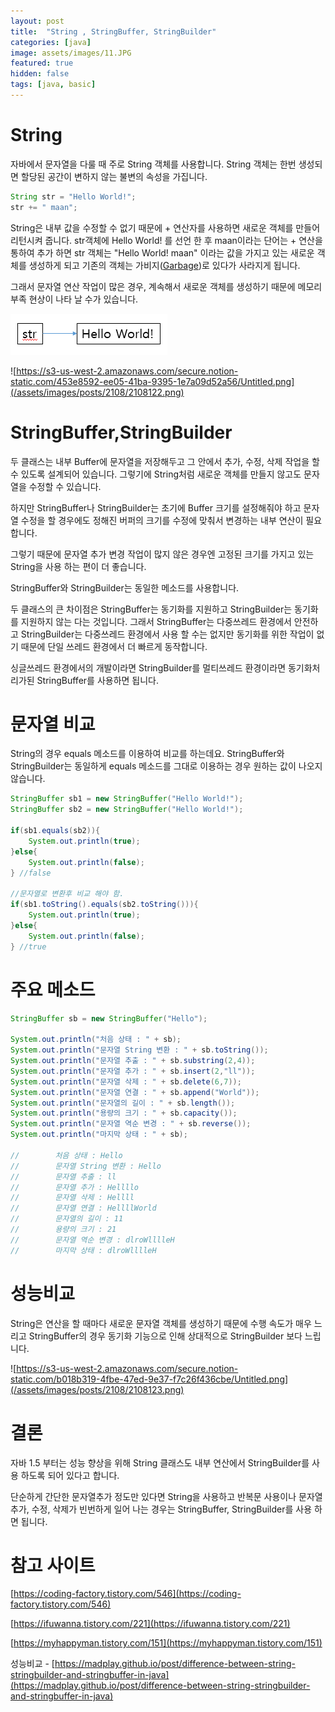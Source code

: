 ```yaml
---
layout: post
title:  "String , StringBuffer, StringBuilder"
categories: [java]
image: assets/images/11.JPG
featured: true
hidden: false
tags: [java, basic]
---
```



# String

자바에서 문자열을 다룰 때  주로 String 객체를 사용합니다.   String 객체는 한번 생성되면 할당된 공간이 변하지 않는 불변의 속성을 가집니다.

```java
String str = "Hello World!";
str += " maan";
```

String은 내부 값을 수정할 수 없기 때문에 + 연산자를 사용하면 새로운 객체를 만들어 리턴시켜 줍니다. str객체에  Hello World! 를 선언 한 후 maan이라는 단어는 + 연산을 통하여 추가 하면 str 객체는 "Hello World! maan" 이라는 값을 가지고 있는 새로운 객체를 생성하게 되고 기존의 객체는 가비지([Garbage](https://bravenamme.github.io/2019/08/25/java-gc/))로 있다가 사라지게 됩니다.

그래서 문자열 연산 작업이 많은 경우, 계속해서 새로운 객체를 생성하기 때문에 메모리 부족 현상이 나타 날 수가 있습니다.

![String str = "Hello Wolrd!"](/assets/images/posts/2108/2108121.png)

![https://s3-us-west-2.amazonaws.com/secure.notion-static.com/453e8592-ee05-41ba-9395-1e7a09d52a56/Untitled.png](/assets/images/posts/2108/2108122.png)

# StringBuffer,StringBuilder

두 클래스는 내부 Buffer에 문자열을 저장해두고 그 안에서 추가, 수정, 삭제 작업을 할 수 있도록 설계되어 있습니다. 그렇기에 String처럼 새로운 객체를 만들지 않고도 문자열을 수정할 수 있습니다.

하지만 StringBuffer나 StringBuilder는 초기에 Buffer 크기를 설정해줘야 하고  문자열 수정을 할 경우에도 정해진 버퍼의 크기를 수정에 맞춰서 변경하는 내부 연산이 필요 합니다.

그렇기 때문에 문자열 추가 변경 작업이 많지 않은 경우엔 고정된 크기를 가지고 있는 String을 사용 하는 편이 더 좋습니다.

StringBuffer와 StringBuilder는 동일한 메소드를 사용합니다.

두 클래스의 큰 차이점은 StringBuffer는 동기화를 지원하고 StringBuilder는 동기화를 지원하지 않는 다는 것입니다. 그래서 StringBuffer는 다중쓰레드 환경에서 안전하고 StringBuilder는 다중쓰레드 환경에서 사용 할 수는 없지만 동기화를 위한 작업이 없기 때문에 단일 쓰레드 환경에서 더 빠르게 동작합니다. 

싱글쓰레드 환경에서의 개발이라면 StringBuilder를 멀티쓰레드 환경이라면 동기화처리가된 StringBuffer를 사용하면 됩니다.

# 문자열 비교

String의 경우 equals 메소드를 이용하여 비교를 하는데요. StringBuffer와  StringBuilder는 동일하게 equals 메소드를 그대로 이용하는 경우 원하는 값이 나오지 않습니다. 

```java
StringBuffer sb1 = new StringBuffer("Hello World!");
StringBuffer sb2 = new StringBuffer("Hello World!");

if(sb1.equals(sb2)){
    System.out.println(true);
}else{
    System.out.println(false);
} //false

//문자열로 변환후 비교 해야 함.
if(sb1.toString().equals(sb2.toString())){
    System.out.println(true);
}else{
    System.out.println(false);
} //true
```

# 주요 메소드

```java
StringBuffer sb = new StringBuffer("Hello"); 

System.out.println("처음 상태 : " + sb); 
System.out.println("문자열 String 변환 : " + sb.toString()); 
System.out.println("문자열 추출 : " + sb.substring(2,4));
System.out.println("문자열 추가 : " + sb.insert(2,"ll"));
System.out.println("문자열 삭제 : " + sb.delete(6,7)); 
System.out.println("문자열 연결 : " + sb.append("World")); 
System.out.println("문자열의 길이 : " + sb.length()); 
System.out.println("용량의 크기 : " + sb.capacity()); 
System.out.println("문자열 역순 변경 : " + sb.reverse()); 
System.out.println("마지막 상태 : " + sb);

//        처음 상태 : Hello
//        문자열 String 변환 : Hello
//        문자열 추출 : ll
//        문자열 추가 : Hellllo
//        문자열 삭제 : Hellll
//        문자열 연결 : HellllWorld
//        문자열의 길이 : 11
//        용량의 크기 : 21
//        문자열 역순 변경 : dlroWlllleH
//        마지막 상태 : dlroWlllleH
```

# 성능비교

String은 연산을 할 때마다 새로운 문자열 객체를 생성하기 때문에 수행 속도가 매우  느리고 StringBuffer의 경우 동기화 기능으로 인해 상대적으로 StringBuilder 보다 느립니다.

![https://s3-us-west-2.amazonaws.com/secure.notion-static.com/b018b319-4fbe-47ed-9e37-f7c26f436cbe/Untitled.png](/assets/images/posts/2108/2108123.png)


# 결론

자바 1.5 부터는 성능 향상을 위해 String 클래스도 내부 연산에서 StringBuilder를 사용 하도록 되어 있다고 합니다. 

단순하게 간단한 문자열추가 정도만 있다면 String을 사용하고 반복문 사용이나 문자열 추가, 수정, 삭제가 빈번하게 일어 나는 경우는 StringBuffer, StringBuilder를 사용 하면 됩니다.



# 참고 사이트

[https://coding-factory.tistory.com/546](https://coding-factory.tistory.com/546)

[https://ifuwanna.tistory.com/221](https://ifuwanna.tistory.com/221)

[https://myhappyman.tistory.com/151](https://myhappyman.tistory.com/151)

성능비교 - [https://madplay.github.io/post/difference-between-string-stringbuilder-and-stringbuffer-in-java](https://madplay.github.io/post/difference-between-string-stringbuilder-and-stringbuffer-in-java)